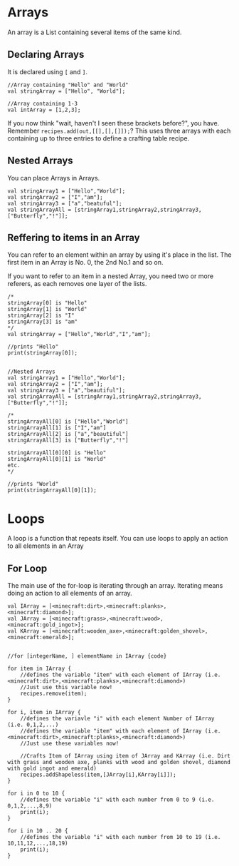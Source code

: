 # Arrays

An array is a List containing several items of the same kind. 


## Declaring Arrays
It is declared using ```[``` and ```]```.

```
//Array containing "Hello" and "World"
val stringArray = ["Hello", "World"];

//Array containing 1-3
val intArray = [1,2,3];
```

If you now think "wait, haven't I seen these brackets before?", you have.
Remember ```recipes.add(out,[[],[],[]]);```?
This uses three arrays with each containing up to three entries to define a crafting table recipe.

## Nested Arrays
You can place Arrays in Arrays.

```
val stringArray1 = ["Hello","World"];
val stringArray2 = ["I","am"];
val stringArray3 = ["a","beatuful"];
val stringArrayAll = [stringArray1,stringArray2,stringArray3,["Butterfly","!"]];
```

## Reffering to items in an Array
You can refer to an element within an array by using it's place in the list.
The first item in an Array is No. 0, the 2nd No.1 and so on.

If you want to refer to an item in a nested Array, you need two or more referers, as each removes one layer of the lists.

```
/*
stringArray[0] is "Hello"
stringArray[1] is "World"
stringArray[2] is "I"
stringArray[3] is "am"
*/
val stringArray = ["Hello","World","I","am"];

//prints "Hello"
print(stringArray[0]);


//Nested Arrays
val stringArray1 = ["Hello","World"];
val stringArray2 = ["I","am"];
val stringArray3 = ["a","beautiful"];
val stringArrayAll = [stringArray1,stringArray2,stringArray3,["Butterfly","!"]];

/*
stringArrayAll[0] is ["Hello","World"]
stringArrayAll[1] is ["I","am"]
stringArrayAll[2] is ["a","beautiful"]
stringArrayAll[3] is ["Butterfly","!"]

stringArrayAll[0][0] is "Hello"
stringArrayAll[0][1] is "World"
etc.
*/

//prints "World"
print(stringArrayAll[0][1]);
```


# Loops
A loop is a function that repeats itself. You can use loops to apply an action to all elements in an Array

## For Loop
The main use of the for-loop is iterating through an array. Iterating means doing an action to all elements of an array.

```
val IArray = [<minecraft:dirt>,<minecraft:planks>,<minecraft:diamond>];
val JArray = [<minecraft:grass>,<minecraft:wood>,<minecraft:gold_ingot>];
val KArray = [<minecraft:wooden_axe>,<minecraft:golden_shovel>,<minecraft:emerald>];


//for [integerName, ] elementName in IArray {code}

for item in IArray {
	//defines the variable "item" with each element of IArray (i.e. <minecraft:dirt>,<minecraft:planks>,<minecraft:diamond>)
	//Just use this variable now!
	recipes.remove(item);
}

for i, item in IArray {
	//defines the variavle "i" with each element Number of IArray (i.e. 0,1,2,...)
	//defines the variable "item" with each element of IArray (i.e. <minecraft:dirt>,<minecraft:planks>,<minecraft:diamond>)
	//Just use these variables now!

	//Crafts Item of IArray using item of JArray and KArray (i.e. Dirt with grass and wooden axe, planks with wood and golden shovel, diamond with gold ingot and emerald)
	recipes.addShapeless(item,[JArray[i],KArray[i]]);
}

for i in 0 to 10 {
	//defines the variable "i" with each number from 0 to 9 (i.e. 0,1,2,...,8,9)
    print(i);
}

for i in 10 .. 20 {
	//defines the variable "i" with each number from 10 to 19 (i.e. 10,11,12,...,18,19)
    print(i);
}
```